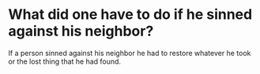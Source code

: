 # What did one have to do if he sinned against his neighbor?

If a person sinned against his neighbor he had to restore whatever he took or the lost thing that he had found.

